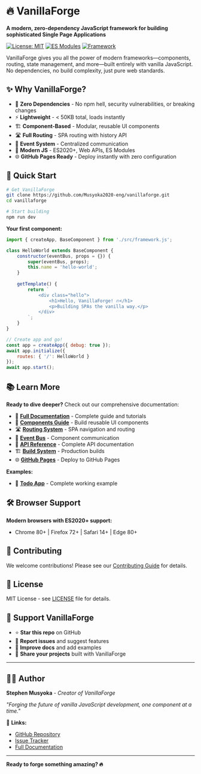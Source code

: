 # 🔥 VanillaForge

**A modern, zero-dependency JavaScript framework for building sophisticated Single Page Applications**

[![License: MIT](https://img.shields.io/badge/License-MIT-yellow.svg)](https://opensource.org/licenses/MIT)
[![ES Modules](https://img.shields.io/badge/ES-Modules-blue.svg)](https://developer.mozilla.org/en-US/docs/Web/JavaScript/Guide/Modules)
[![Framework](https://img.shields.io/badge/Framework-Vanilla%20JS-orange.svg)](https://vanillajs.org/)

VanillaForge gives you all the power of modern frameworks—components, routing, state management, and more—built entirely with vanilla JavaScript. No dependencies, no build complexity, just pure web standards.

## ✨ Why VanillaForge?

- 🚀 **Zero Dependencies** - No npm hell, security vulnerabilities, or breaking changes
- ⚡ **Lightweight** - < 50KB total, loads instantly
- 🏗️ **Component-Based** - Modular, reusable UI components
- 🛣️ **Full Routing** - SPA routing with history API
- 📡 **Event System** - Centralized communication
- 🔧 **Modern JS** - ES2020+, Web APIs, ES Modules
- 🌐 **GitHub Pages Ready** - Deploy instantly with zero configuration

## 🚀 Quick Start

```bash
# Get VanillaForge
git clone https://github.com/Musyoka2020-eng/vanillaforge.git
cd vanillaforge

# Start building
npm run dev
```

**Your first component:**

```javascript
import { createApp, BaseComponent } from './src/framework.js';

class HelloWorld extends BaseComponent {
    constructor(eventBus, props = {}) {
        super(eventBus, props);
        this.name = 'hello-world';
    }
    
    getTemplate() {
        return `
            <div class="hello">
                <h1>Hello, VanillaForge! 🔥</h1>
                <p>Building SPAs the vanilla way.</p>
            </div>
        `;
    }
}

// Create app and go!
const app = createApp({ debug: true });
await app.initialize({
    routes: { '/': HelloWorld }
});
await app.start();
```

## 📚 Learn More

**Ready to dive deeper?** Check out our comprehensive documentation:

- 📖 **[Full Documentation](docs/README.md)** - Complete guide and tutorials
- 🧩 **[Components Guide](docs/components.md)** - Build reusable UI components  
- 🛣️ **[Routing System](docs/router.md)** - SPA navigation and routing
- 📡 **[Event Bus](docs/event-bus.md)** - Component communication
- 🔧 **[API Reference](docs/API.md)** - Complete API documentation
- 🏗️ **[Build System](docs/build-system.md)** - Production builds
- 🌐 **[GitHub Pages](docs/github-pages.md)** - Deploy to GitHub Pages

**Examples:**
- 📝 **[Todo App](examples/todo-app/)** - Complete working example

## 🛠️ Browser Support

**Modern browsers with ES2020+ support:**
- Chrome 80+ | Firefox 72+ | Safari 14+ | Edge 80+

## 🤝 Contributing

We welcome contributions! Please see our [Contributing Guide](docs/README.md#contributing) for details.

## 📄 License

MIT License - see [LICENSE](LICENSE) file for details.

## 🌟 Support VanillaForge

- ⭐ **Star this repo** on GitHub
- 🐛 **Report issues** and suggest features
- 📖 **Improve docs** and add examples  
- 💬 **Share your projects** built with VanillaForge

---

## 👨‍💻 Author

**Stephen Musyoka** - *Creator of VanillaForge*

*"Forging the future of vanilla JavaScript development, one component at a time."*

🔗 **Links:**
- [GitHub Repository](https://github.com/Musyoka2020-eng/vanillaforge)
- [Issue Tracker](https://github.com/Musyoka2020-eng/vanillaforge/issues)
- [Full Documentation](docs/README.md)

---

**Ready to forge something amazing? 🔥**
